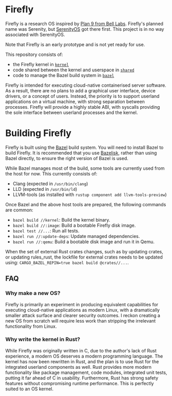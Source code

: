 # Firefly

Firefly is a research OS inspired by [Plan 9 from Bell Labs](https://9p.io/plan9/). Firefly's planned name was Serenity, but [SerenityOS](https://github.com/SerenityOS/serenity) got there first. This project is in no way associated with SerenityOS.

Note that Firefly is an early prototype and is not yet ready for use.

This repository consists of:

- the Firefly kernel in [`kernel`](/kernel)
- code shared between the kernel and userspace in [`shared`](/shared)
- code to manage the Bazel build system in [`bazel`](/bazel)

Firefly is intended for executing cloud-native containerised server software. As a result, there are no plans to add a graphical user interface, device drivers, or a concept of users. Instead, the priority is to support userland applications on a virtual machine, with strong separation between processes. Firefly will provide a highly stable ABI, with syscalls providing the sole interface between userland processes and the kernel.

# Building Firefly

Firefly is built using the [Bazel](https://bazel.build/) build system. You will need to install Bazel to build Firefly. It is recommended that you use [Bazelisk](https://github.com/bazelbuild/bazelisk), rather than using Bazel directly, to ensure the right version of Bazel is used.

While Bazel manages most of the build, some tools are currently used from the host for now. This currently consists of:

- Clang (expected in `/usr/bin/clang`)
- LLD (expected in `/usr/bin/ld`)
- LLVM-tools (as installed with `rustup component add llvm-tools-preview`)

Once Bazel and the above host tools are prepared, the following commands are common:

- `bazel build //kernel`:     Build the kernel binary.
- `bazel build //:image`:     Build a bootable Firefly disk image.
- `bazel test //...`:         Run all tests.
- `bazel run //:update-deps`: Update managed dependencies.
- `bazel run //:qemu`:        Build a bootable disk image and run it in Qemu.

When the set of external Rust crates changes, such as by updating crates, or updating rules_rust, the lockfile for external crates needs to be updated using: `CARGO_BAZEL_REPIN=true bazel build @crates//...`.

## FAQ

### Why make a new OS?

Firefly is primarily an experiment in producing equivalent capabilities for executing cloud-native applications as modern Linux, with a dramatically smaller attack surface and clearer security outcomes. I reckon creating a new OS from scratch will require less work than stripping the irrelevant functionality from Linux.

### Why write the kernel in Rust?

While Firefly was originally written in C, due to the author's lack of Rust experience, a modern OS deserves a modern programming language. The kernel has now been rewritten in Rust, and the plan is to use Rust for the integrated userland components as well. Rust provides more modern functionality like package management, code modules, integrated unit tests, putting it far ahead of C in usability. Furthermore, Rust has strong safety features without compromising runtime performance. This is perfectly suited to an OS kernel.
